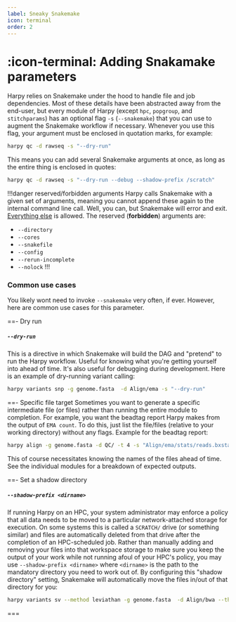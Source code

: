 ```yaml
---
label: Sneaky Snakemake
icon: terminal
order: 2
---
```


# :icon-terminal: Adding Snakamake parameters
Harpy relies on Snakemake under the hood to handle file and job dependencies.
Most of these details have been abstracted away from the end-user, but every
module of Harpy (except `hpc`, `popgroup`, and `stitchparams`) has an optional flag `-s` (`--snakemake`) 
that you can use to augment the Snakemake workflow if necessary. Whenever you
use this flag, your argument must be enclosed in quotation marks, for example:
```bash
harpy qc -d rawseq -s "--dry-run"
```
This means you can add several Snakemake arguments at once, as long as the entire thing is enclosed in quotes:
```bash
harpy qc -d rawseq -s "--dry-run --debug --shadow-prefix /scratch"
```

!!!danger reserved/forbidden arguments
Harpy calls Snakemake with a given set of arguments, meaning you cannot append
these again to the internal command line call. Well, you can, but Snakemake will
error and exit. [Everything else](https://snakemake.readthedocs.io/en/stable/executing/cli.html#all-options) 
is allowed. The reserved (**forbidden**) arguments are:
- `--directory`
- `--cores`
- `--snakefile`
- `--config`
- `--rerun-incomplete`
- `--nolock`
!!!

### Common use cases
You likely wont need to invoke `--snakemake` very often, if ever. However, 
here are common use cases for this parameter.

==- Dry run
##### `--dry-run`
This is a directive in which Snakemake will build the DAG and "pretend" to
run the Harpy workflow. Useful for knowing what you're getting yourself into
ahead of time. It's also useful for debugging during development. Here is an 
example of dry-running variant calling:
```bash
harpy variants snp -g genome.fasta  -d Align/ema -s "--dry-run"
```
==- Specific file target
Sometimes you want to generate a specific intermediate file (or files) rather than running the entire module to completion. For example,
you want the beadtag report Harpy makes from the output of `EMA count`. To do this, just list the file/files (relative
to your working directory) without any flags. Example for the beadtag report:
```bash
harpy align -g genome.fasta -d QC/ -t 4 -s "Align/ema/stats/reads.bxstats.html"
```
This of course necessitates knowing the names of the files ahead of time. See the individual modules for a breakdown of expected outputs. 

==- Set a shadow directory
##### `--shadow-prefix <dirname>`
If running Harpy on an HPC, your system administrator may enforce a policy that all data needs to be moved to a particular
network-attached storage for execution. On some systems this is called a `SCRATCH/` drive (or something similar) and files
are automatically deleted from that drive after the completion of an HPC-scheduled job. Rather than manually adding and removing
your files into that workspace storage to make sure you keep the output of your work while not running afoul of your HPC's policy,
you may use `--shadow-prefix <dirname>` where `<dirname>` is the path to the mandatory directory you need to work out of. By 
configuring this "shadow directory" setting, Snakemake will automatically move the files in/out of that directory for you:
```bash
harpy variants sv --method leviathan -g genome.fasta  -d Align/bwa --threads 8 -p samples.groups -s "--shadow-prefix /SCRATCH/username/"
```
===
